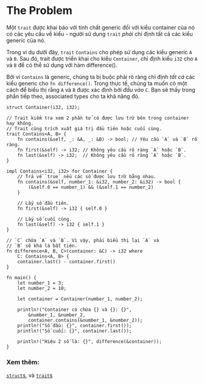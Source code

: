 # The Problem

Một `trait` được khai báo với tính chất generic đối với kiểu container của nó có các yêu cầu về kiểu -
người sử dụng `trait` *phải* chỉ định tất cả các kiểu generic của nó.

Trong ví dụ dưới đây, `trait` `Contains` cho phép sử dụng các kiểu generic `A` và `B`.
Sau đó, trait được triển khai cho kiểu `Container`, chỉ định kiểu `i32` cho `A` và `B`
để có thể sử dụng với hàm difference().

Bởi vì `Contains` là generic, chúng ta bị buộc phải rõ ràng chỉ định *tất cả* các
kiểu generic cho `fn difference()`. Trong thực tế, chúng ta muốn có một cách để
biểu thị rằng `A` và `B` được xác định bởi *đầu vào* `C`. Bạn sẽ thấy trong phần tiếp
theo, associated types cho ta khả năng đó.

```rust,editable
struct Container(i32, i32);

// Trait kiểm tra xem 2 phần tử có được lưu trữ bên trong container hay không.
// Trait cũng trích xuất giá trị đầu tiên hoặc cuối cùng.
trait Contains<A, B> {
    fn contains(&self, _: &A, _: &B) -> bool; // Yêu cầu `A` và `B` rõ ràng.
    fn first(&self) -> i32; // Không yêu cầu rõ ràng `A` hoặc `B`.
    fn last(&self) -> i32;  // Không yêu cầu rõ ràng `A` hoặc `B`.
}

impl Contains<i32, i32> for Container {
    // Trả về `true` nếu các số được lưu trữ bằng nhau.
    fn contains(&self, number_1: &i32, number_2: &i32) -> bool {
        (&self.0 == number_1) && (&self.1 == number_2)
    }

    // Lấy số đầu tiên.
    fn first(&self) -> i32 { self.0 }

    // Lấy số cuối cùng.
    fn last(&self) -> i32 { self.1 }
}

// `C` chứa `A` và `B`. Vì vậy, phải biểu thị lại `A` và
// `B` sẽ khá là bất tiện.
fn difference<A, B, C>(container: &C) -> i32 where
    C: Contains<A, B> {
    container.last() - container.first()
}

fn main() {
    let number_1 = 3;
    let number_2 = 10;

    let container = Container(number_1, number_2);

    println!("Container có chứa {} và {}: {}",
        &number_1, &number_2,
        container.contains(&number_1, &number_2));
    println!("Số đầu: {}", container.first());
    println!("Số cuối: {}", container.last());

    println!("Hiệu 2 số là: {}", difference(&container));
}
```

### Xem thêm:

[`struct`s][structs], và [`trait`s][traits]

[structs]: ../../custom_types/structs.md
[traits]: ../../trait.md